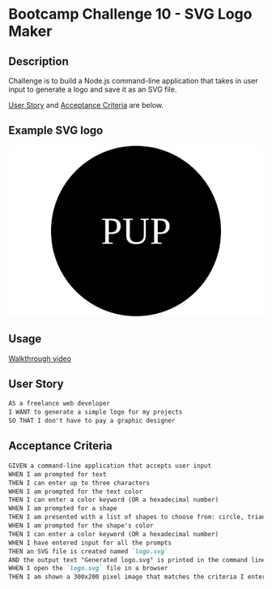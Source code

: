 # Bootcamp Challenge 10 - SVG Logo Maker

## Description

Challenge is to build a Node.js command-line application that takes in user input to generate a logo and save it as an SVG file.

[User Story](#user-story) and [Acceptance Criteria](#acceptance-criteria) are below.

## Example SVG logo

![svg logo example](logo.svg "link to example svg logo")

## Usage

[Walkthrough video](https://drive.google.com/file/d/1fCQuMiC5yNNVSc6-pqqFJVxtWoAgPXiv/view "link to walkthrough video")

## User Story
```md
AS a freelance web developer
I WANT to generate a simple logo for my projects
SO THAT I don't have to pay a graphic designer
```

## Acceptance Criteria
```md
GIVEN a command-line application that accepts user input
WHEN I am prompted for text
THEN I can enter up to three characters
WHEN I am prompted for the text color
THEN I can enter a color keyword (OR a hexadecimal number)
WHEN I am prompted for a shape
THEN I am presented with a list of shapes to choose from: circle, triangle, and square
WHEN I am prompted for the shape's color
THEN I can enter a color keyword (OR a hexadecimal number)
WHEN I have entered input for all the prompts
THEN an SVG file is created named `logo.svg`
AND the output text "Generated logo.svg" is printed in the command line
WHEN I open the `logo.svg` file in a browser
THEN I am shown a 300x200 pixel image that matches the criteria I entered
```
